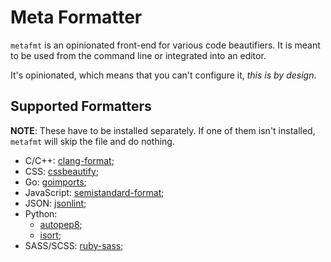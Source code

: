 # Meta Formatter

`metafmt` is an opinionated front-end for various code beautifiers. It is meant to be used from
the command line or integrated into an editor.

It's opinionated, which means that you can't configure it, *this is by design*.


## Supported Formatters

**NOTE**: These have to be installed separately. If one of them isn't installed, `metafmt` will
skip the file and do nothing.

* C/C++: [clang-format](http://clang.llvm.org/docs/ClangFormat.html);
* CSS: [cssbeautify]();
* Go: [goimports](https://godoc.org/golang.org/x/tools/cmd/goimports);
* JavaScript: [semistandard-format](https://github.com/ricardofbarros/semistandard-format);
* JSON: [jsonlint](https://github.com/zaach/jsonlint);
* Python:
  - [autopep8](https://github.com/hhatto/autopep8);
  - [isort](https://github.com/timothycrosley/isort);
* SASS/SCSS: [ruby-sass](http://sass-lang.com/install);
